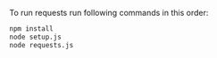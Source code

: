To run requests run following commands in this order:
```bash
npm install
node setup.js
node requests.js
```
